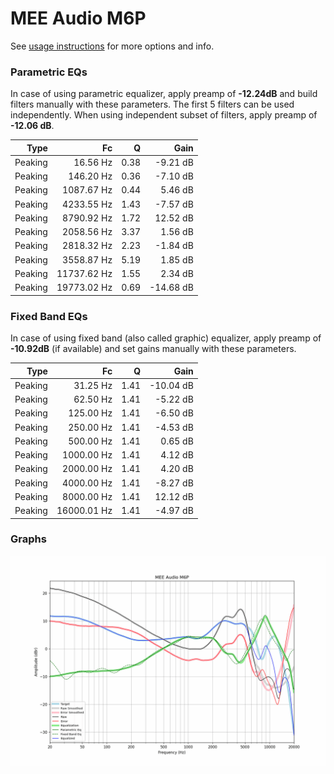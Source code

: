 # MEE Audio M6P
See [usage instructions](https://github.com/jaakkopasanen/AutoEq#usage) for more options and info.

### Parametric EQs
In case of using parametric equalizer, apply preamp of **-12.24dB** and build filters manually
with these parameters. The first 5 filters can be used independently.
When using independent subset of filters, apply preamp of **-12.06 dB**.

| Type    | Fc          |    Q | Gain      |
|--------:|------------:|-----:|----------:|
| Peaking | 16.56 Hz    | 0.38 | -9.21 dB  |
| Peaking | 146.20 Hz   | 0.36 | -7.10 dB  |
| Peaking | 1087.67 Hz  | 0.44 | 5.46 dB   |
| Peaking | 4233.55 Hz  | 1.43 | -7.57 dB  |
| Peaking | 8790.92 Hz  | 1.72 | 12.52 dB  |
| Peaking | 2058.56 Hz  | 3.37 | 1.56 dB   |
| Peaking | 2818.32 Hz  | 2.23 | -1.84 dB  |
| Peaking | 3558.87 Hz  | 5.19 | 1.85 dB   |
| Peaking | 11737.62 Hz | 1.55 | 2.34 dB   |
| Peaking | 19773.02 Hz | 0.69 | -14.68 dB |

### Fixed Band EQs
In case of using fixed band (also called graphic) equalizer, apply preamp of **-10.92dB**
(if available) and set gains manually with these parameters.

| Type    | Fc          |    Q | Gain      |
|--------:|------------:|-----:|----------:|
| Peaking | 31.25 Hz    | 1.41 | -10.04 dB |
| Peaking | 62.50 Hz    | 1.41 | -5.22 dB  |
| Peaking | 125.00 Hz   | 1.41 | -6.50 dB  |
| Peaking | 250.00 Hz   | 1.41 | -4.53 dB  |
| Peaking | 500.00 Hz   | 1.41 | 0.65 dB   |
| Peaking | 1000.00 Hz  | 1.41 | 4.12 dB   |
| Peaking | 2000.00 Hz  | 1.41 | 4.20 dB   |
| Peaking | 4000.00 Hz  | 1.41 | -8.27 dB  |
| Peaking | 8000.00 Hz  | 1.41 | 12.12 dB  |
| Peaking | 16000.01 Hz | 1.41 | -4.97 dB  |

### Graphs
![](./MEE%20Audio%20M6P.png)